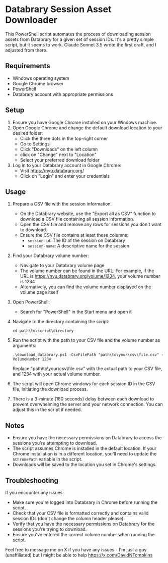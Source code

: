 # Databrary Session Asset Downloader

This PowerShell script automates the process of downloading session assets from Databrary for a given set of session IDs. It's a pretty simple script, but it seems to work. Claude Sonnet 3.5 wrote the first draft, and I adjusted from there.

## Requirements

- Windows operating system
- Google Chrome browser
- PowerShell
- Databrary account with appropriate permissions

## Setup

1. Ensure you have Google Chrome installed on your Windows machine.
2. Open Google Chrome and change the default download location to your desired folder:
   - Click the three dots in the top-right corner
   - Go to Settings
   - Click "Downloads" on the left column 
   - click on "Change" next to "Location"
   - Select your preferred download folder
3. Log in to your Databrary account in Google Chrome:
   - Visit https://nyu.databrary.org/
   - Click on "Login" and enter your credentials

## Usage

1. Prepare a CSV file with the session information:
   - On the Databrary website, use the "Export all as CSV" function to download a CSV file containing all session information.
   - Open the CSV file and remove any rows for sessions you don't want to download.
   - Ensure the CSV file contains at least these columns:
     - `session-id`: The ID of the session on Databrary
     - `session-name`: A descriptive name for the session

2. Find your Databrary volume number:
   - Navigate to your Databrary volume page
   - The volume number can be found in the URL. For example, if the URL is https://nyu.databrary.org/volume/1234, your volume number is 1234
   - Alternatively, you can find the volume number displayed on the volume page itself

3. Open PowerShell:
   - Search for "PowerShell" in the Start menu and open it

4. Navigate to the directory containing the script:
   ```
   cd path\to\script\directory
   ```

5. Run the script with the path to your CSV file and the volume number as arguments:

   ```
   .\download_databrary.ps1 -CsvFilePath "path\to\your\csv\file.csv" -VolumeNumber 1234
   ```
   Replace "path\to\your\csv\file.csv" with the actual path to your CSV file, and 1234 with your actual volume number.

6. The script will open Chrome windows for each session ID in the CSV file, initiating the download process.

7. There is a 3-minute (180 seconds) delay between each download to prevent overwhelming the server and your network connection. You can adjust this in the script if needed.

## Notes

- Ensure you have the necessary permissions on Databrary to access the sessions you're attempting to download.
- The script assumes Chrome is installed in the default location. If your Chrome installation is in a different location, you'll need to update the `$ChromePath` variable in the script.
- Downloads will be saved to the location you set in Chrome's settings.

## Troubleshooting

If you encounter any issues:
- Make sure you're logged into Databrary in Chrome before running the script.
- Check that your CSV file is formatted correctly and contains valid session IDs (don't change the column header please).
- Verify that you have the necessary permissions on Databrary for the sessions you're trying to download.
- Ensure you've entered the correct volume number when running the script.

Feel free to message me on X if you have any issues - I'm just a guy (unaffiliated) but I might be able to help
https://x.com/DavidNTompkins
